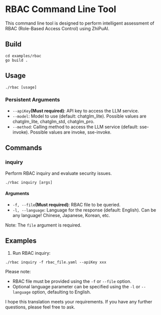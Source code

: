 # RBAC Command Line Tool

This command line tool is designed to perform intelligent assessment of RBAC (Role-Based Access Control) using ZhiPuAI.

## Build

```shell
cd examples/rbac
go build .
```

## Usage

```shell
./rbac [usage]
```

### Persistent Arguments

- `--apiKey`**(Must required)**: API key to access the LLM service.
- `--model`: Model to use (default: chatglm_lite). Possible values are chatglm_lite, chatglm_std, chatglm_pro.
- `--method`: Calling method to access the LLM service (default: sse-invoke). Possible values are invoke, sse-invoke.

## Commands

### inquiry

Perform RBAC inquiry and evaluate security issues.

```shell
./rbac inquiry [args] 
```

#### Arguments

- `-f, --file`**(Must required)**: RBAC file to be queried.
- `-l, --language`: Language for the response (default: English). Can be any language! Chinese, Japanese, Korean, etc.

Note: The `file` argument is required.

## Examples

1. Run RBAC inquiry:

```shell
./rbac inquiry -f rbac_file.yaml --apiKey xxx 
```

Please note:

- RBAC file must be provided using the `-f` or `--file` option.
- Optional language parameter can be specified using the `-l` or `--language` option, defaulting to English.

I hope this translation meets your requirements. If you have any further questions, please feel free to ask.
